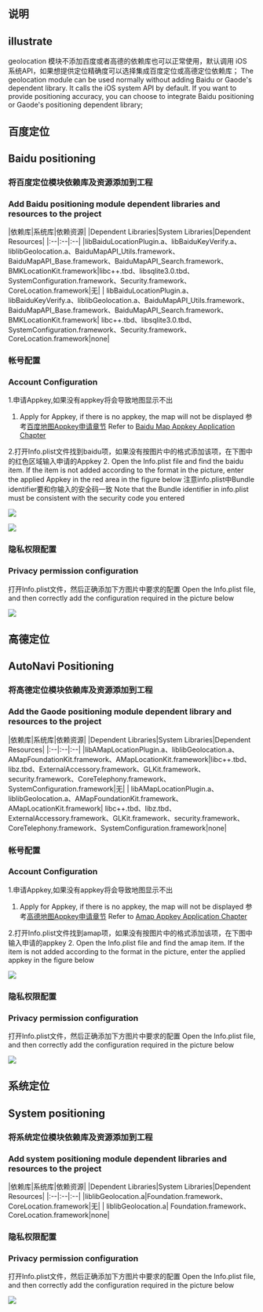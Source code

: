 ## 说明
## illustrate
geolocation 模块不添加百度或者高德的依赖库也可以正常使用，默认调用 iOS 系统API，如果想提供定位精确度可以选择集成百度定位或高德定位依赖库；
The geolocation module can be used normally without adding Baidu or Gaode's dependent library. It calls the iOS system API by default. If you want to provide positioning accuracy, you can choose to integrate Baidu positioning or Gaode's positioning dependent library;

## 百度定位
## Baidu positioning
### 将百度定位模块依赖库及资源添加到工程
### Add Baidu positioning module dependent libraries and resources to the project

|依赖库|系统库|依赖资源|
|Dependent Libraries|System Libraries|Dependent Resources|
|:--|:--|:--|
|libBaiduLocationPlugin.a、libBaiduKeyVerify.a、liblibGeolocation.a、BaiduMapAPI_Utils.framework、BaiduMapAPI_Base.framework、BaiduMapAPI_Search.framework、BMKLocationKit.framework|libc++.tbd、libsqlite3.0.tbd、SystemConfiguration.framework、Security.framework、CoreLocation.framework|无|
| libBaiduLocationPlugin.a、libBaiduKeyVerify.a、liblibGeolocation.a、BaiduMapAPI_Utils.framework、BaiduMapAPI_Base.framework、BaiduMapAPI_Search.framework、BMKLocationKit.framework| libc++.tbd、libsqlite3.0.tbd、SystemConfiguration.framework、Security.framework、CoreLocation.framework|none|

### 帐号配置
### Account Configuration
1.申请Appkey,如果没有appkey将会导致地图显示不出
1. Apply for Appkey, if there is no appkey, the map will not be displayed
 参考[百度地图Appkey申请章节](http://ask.dcloud.net.cn/article/29)
 Refer to [Baidu Map Appkey Application Chapter](http://ask.dcloud.net.cn/article/29)

2.打开Info.plist文件找到baidu项，如果没有按图片中的格式添加该项，在下图中的红色区域输入申请的Appkey
2. Open the Info.plist file and find the baidu item. If the item is not added according to the format in the picture, enter the applied Appkey in the red area in the figure below
注意info.plist中Bundle identifier要和你输入的安全码一致
Note that the Bundle identifier in info.plist must be consistent with the security code you entered

![](https://img.cdn.aliyun.dcloud.net.cn/nativedocs/5SDKiOS/map/1153.png)

![](https://img.cdn.aliyun.dcloud.net.cn/nativedocs/5SDKiOS/map/2460.png)

### 隐私权限配置
### Privacy permission configuration
打开Info.plist文件，然后正确添加下方图片中要求的配置
Open the Info.plist file, and then correctly add the configuration required in the picture below

![](https://img.cdn.aliyun.dcloud.net.cn/nativedocs/5SDKiOS/geolocation/geolocation.png)

## 高德定位
## AutoNavi Positioning
### 将高德定位模块依赖库及资源添加到工程
### Add the Gaode positioning module dependent library and resources to the project

|依赖库|系统库|依赖资源|
|Dependent Libraries|System Libraries|Dependent Resources|
|:--|:--|:--|
|libAMapLocationPlugin.a、liblibGeolocation.a、AMapFoundationKit.framework、AMapLocationKit.framework|libc++.tbd、libz.tbd、ExternalAccessory.framework、GLKit.framework、security.framework、CoreTelephony.framework、SystemConfiguration.framework|无|
| libAMapLocationPlugin.a、liblibGeolocation.a、AMapFoundationKit.framework、AMapLocationKit.framework| libc++.tbd、libz.tbd、ExternalAccessory.framework、GLKit.framework、security.framework、CoreTelephony.framework、SystemConfiguration.framework|none|

### 帐号配置
### Account Configuration
1.申请Appkey,如果没有appkey将会导致地图显示不出
1. Apply for Appkey, if there is no appkey, the map will not be displayed
 参考[高德地图Appkey申请章节](http://lbs.amap.com/api/ios-sdk/guide/create-project/get-key)
 Refer to [Amap Appkey Application Chapter](http://lbs.amap.com/api/ios-sdk/guide/create-project/get-key)

2.打开Info.plist文件找到amap项，如果没有按图片中的格式添加该项，在下图中输入申请的appkey
2. Open the Info.plist file and find the amap item. If the item is not added according to the format in the picture, enter the applied appkey in the figure below
   
![](https://img.cdn.aliyun.dcloud.net.cn/nativedocs/5SDKiOS/map/28806.png)

### 隐私权限配置
### Privacy permission configuration
打开Info.plist文件，然后正确添加下方图片中要求的配置
Open the Info.plist file, and then correctly add the configuration required in the picture below

![](https://img.cdn.aliyun.dcloud.net.cn/nativedocs/5SDKiOS/geolocation/geolocation.png)

## 系统定位
## System positioning
### 将系统定位模块依赖库及资源添加到工程
### Add system positioning module dependent libraries and resources to the project

|依赖库|系统库|依赖资源|
|Dependent Libraries|System Libraries|Dependent Resources|
|:--|:--|:--|
|liblibGeolocation.a|Foundation.framework、CoreLocation.framework|无|
| liblibGeolocation.a| Foundation.framework、CoreLocation.framework|none|

### 隐私权限配置
### Privacy permission configuration
打开Info.plist文件，然后正确添加下方图片中要求的配置
Open the Info.plist file, and then correctly add the configuration required in the picture below

![](https://img.cdn.aliyun.dcloud.net.cn/nativedocs/5SDKiOS/geolocation/geolocation.png)